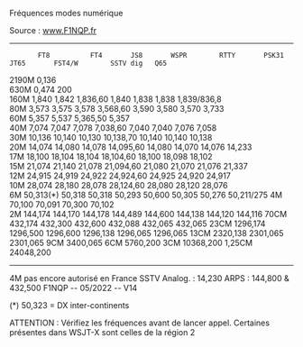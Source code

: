 Fréquences modes numérique

Source : www.F1NQP.fr

  -------- ------------ --------- --------- ----------- ---------- ---------- ---------- ------------- ---------- ------------
           FT8          FT4       JS8       WSPR        RTTY       PSK31      JT65       FST4/W        SSTV dig   Q65
  2190M                                                                                  0,136                    
  630M                                                                                   0,474 200                
  160M     1,840                  1,842     1,836,60    1,840      1,838      1,838      1,839/836,8              
  80M      3,573        3,575     3,578     3,568,60    3,590      3,580      3,570                    3,733      
  60M      5,357        5,537               5,365,50                          5,357                               
  40M      7,074        7,047     7,078     7,038,60    7,040      7,040      7,076                    7,058      
  30M      10,136       10,140    10,130    10,138,70   10,140     10,140     10,138                              
  20M      14,074       14,080    14,078    14,095,60   14,080     14,070     14,076                   14,233     
  17M      18,100       18,104    18,104    18,104,60   18,100     18,098     18,102                              
  15M      21,074       21,140    21,078    21,094,60   21,080     21,070     21,076                   21,337     
  12M      24,915       24,919    24,922    24,924,60   24,925     24,920     24,917                              
  10M      28,074       28,180    28,078    28,124,60   28,080     28,120     28,076                              
  6M       50,313(\*)   50,318    50,318    50,293      50,600     50,305     50,276                              50,211/275
  4M       70,100                           70,091      70,300                70,102                              
  2M       144,174      144,170   144,178   144,489     144,600    144,138    144,120                             144,116
  70CM     432,174                          432,300     432,600    432,088    432,065                             432,065
  23CM     1296,174                         1296,500    1296,600   1296,138   1296,065                            1296,065
  13CM                                                             2320,138   2301,065                            2301,065
  9CM                                                                                                             3400,065
  6CM                                                                                                             5760,200
  3CM                                                                                                             10368,200
  1,25CM                                                                                                          24048,200
  -------- ------------ --------- --------- ----------- ---------- ---------- ---------- ------------- ---------- ------------

4M pas encore autorisé en France SSTV Analog. : 14,230 ARPS : 144,800 &
432,500 F1NQP -- 05/2022 -- V14

(\*) 50,323 = DX inter-continents

ATTENTION : Vérifiez les fréquences avant de lancer appel. Certaines
présentes dans WSJT-X sont celles de la région 2
